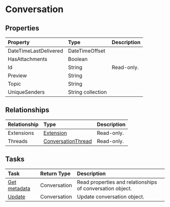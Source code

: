 # Conversation



## Properties
| Property	   | Type	|Description|
|:---------------|:--------|:----------|
|DateTimeLastDelivered|DateTimeOffset||
|HasAttachments|Boolean||
|Id|String| Read-only.|
|Preview|String||
|Topic|String||
|UniqueSenders|String collection||

## Relationships
| Relationship | Type	|Description|
|:---------------|:--------|:----------|
|Extensions|[Extension](extension.md)| Read-only.|
|Threads|[ConversationThread](conversationthread.md)| Read-only.|

## Tasks

| Task		   | Return Type	|Description|
|:---------------|:--------|:----------|
|[Get metadata](../api/conversation_get.md) | Conversation |Read properties and relationships of conversation object.|
|[Update](../api/conversation_update.md) | Conversation	|Update conversation object. |
